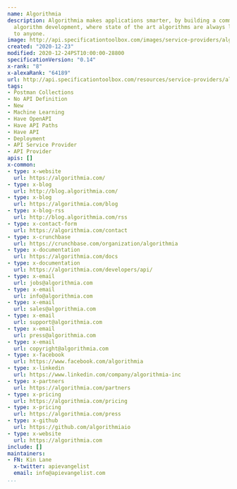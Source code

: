 ```yaml
---
name: Algorithmia
description: Algorithmia makes applications smarter, by building a community around
  algorithm development, where state of the art algorithms are always live and accessible
  to anyone.
image: http://api.specificationtoolbox.com/images/service-providers/algorithmia.jpg
created: "2020-12-23"
modified: 2020-12-24PST10:00:00-28800
specificationVersion: "0.14"
x-rank: "8"
x-alexaRank: "64189"
url: http://api.specificationtoolbox.com/resources/service-providers/algorithmia/
tags:
- Postman Collections
- No API Definition
- New
- Machine Learning
- Have OpenAPI
- Have API Paths
- Have API
- Deployment
- API Service Provider
- API Provider
apis: []
x-common:
- type: x-website
  url: https://algorithmia.com/
- type: x-blog
  url: http://blog.algorithmia.com/
- type: x-blog
  url: https://algorithmia.com/blog
- type: x-blog-rss
  url: http://blog.algorithmia.com/rss
- type: x-contact-form
  url: https://algorithmia.com/contact
- type: x-crunchbase
  url: https://crunchbase.com/organization/algorithmia
- type: x-documentation
  url: https://algorithmia.com/docs
- type: x-documentation
  url: https://algorithmia.com/developers/api/
- type: x-email
  url: jobs@algorithmia.com
- type: x-email
  url: info@algorithmia.com
- type: x-email
  url: sales@algorithmia.com
- type: x-email
  url: support@algorithmia.com
- type: x-email
  url: press@algorithmia.com
- type: x-email
  url: copyright@algorithmia.com
- type: x-facebook
  url: https://www.facebook.com/algorithmia
- type: x-linkedin
  url: https://www.linkedin.com/company/algorithmia-inc
- type: x-partners
  url: https://algorithmia.com/partners
- type: x-pricing
  url: https://algorithmia.com/pricing
- type: x-pricing
  url: https://algorithmia.com/press
- type: x-github
  url: https://github.com/algorithmiaio
- type: x-website
  url: https://algorithmia.com
include: []
maintainers:
- FN: Kin Lane
  x-twitter: apievangelist
  email: info@apievangelist.com
...
```


